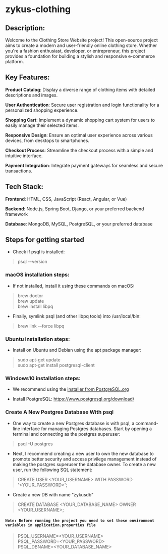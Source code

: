 # zykus-clothing
## Description:

Welcome to the Clothing Store Website project! This open-source project aims to create a modern and user-friendly online clothing store. Whether you're a fashion enthusiast, developer, or entrepreneur, this project provides a foundation for building a stylish and responsive e-commerce platform.

## Key Features:

**Product Catalog**: Display a diverse range of clothing items with detailed descriptions and images.

**User Authentication**: Secure user registration and login functionality for a personalized shopping experience.

**Shopping Cart**: Implement a dynamic shopping cart system for users to easily manage their selected items.

**Responsive Design**: Ensure an optimal user experience across various devices, from desktops to smartphones.

**Checkout Process**: Streamline the checkout process with a simple and intuitive interface.

**Payment Integration**: Integrate payment gateways for seamless and secure transactions.

## Tech Stack:

**Frontend**: HTML, CSS, JavaScript (React, Angular, or Vue)

**Backend**: Node.js, Spring Boot, Django, or your preferred backend framework

**Database**: MongoDB, MySQL, PostgreSQL, or your preferred database

## Steps for getting started
- Check if psql is installed:
> psql --version
### macOS installation steps:
- If not installed, install it using these commands on macOS:
>  brew doctor <br>
>  brew update <br>
>  brew install libpq
- Finally, symlink psql (and other libpq tools) into /usr/local/bin:
> brew link --force libpq

### Ubuntu installation steps:
- Install on Ubuntu and Debian using the apt package manager:
> sudo apt-get update <br>
sudo apt-get install postgresql-client

### Windows10 installation steps:
- We recommend using the [installer from PostgreSQL.org](https://www.postgresql.org/download/windows/?ref=timescale.com)

- Install PostgreSQL: https://www.postgresql.org/download/

### Create A New Postgres Database With psql
- One way to create a new Postgres database is with psql, a command-line interface for managing Postgres databases. Start by opening a terminal and connecting as the postgres superuser:
> psql -U postgres
- Next, I recommend creating a new user to own the new database to promote better security and access privilege management instead of making the postgres superuser the database owner. To create a new user, run the following SQL statement:
> CREATE USER <YOUR_USERNAME> WITH PASSWORD '<YOUR_PASSWORD>';
- Create a new DB with name "zykusdb"
> CREATE DATABASE <YOUR_DATABASE_NAME> OWNER <YOUR_USERNAME>;


#### `Note: Before running the project you need to set these environment variables in application.properties file` 
> PSQL_USERNAME=<YOUR_USERNAME> <br>
> PSQL_PASSWORD=<YOUR_PASSWORD> <br>
> PSQL_DBNAME=<YOUR_DATABASE_NAME>


 
